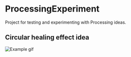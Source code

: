 # ProcessingExperiment

Project for testing and experimenting with Processing ideas.

## Circular healing effect idea

![Example gif](https://github.com/danielmertens/ProcessingExperiment/blob/master/Circle_effects.gif)